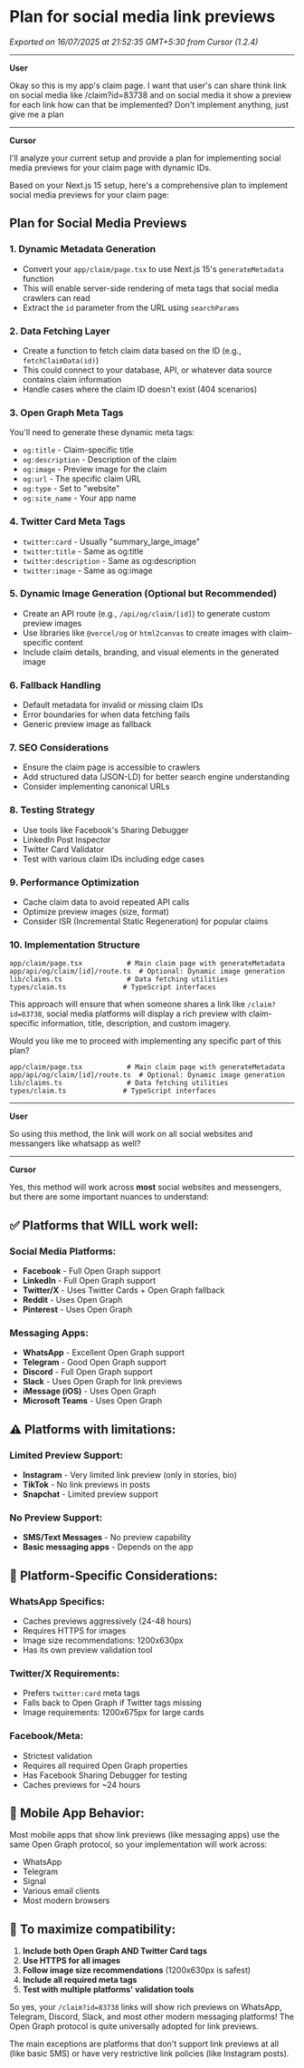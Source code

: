 # Plan for social media link previews

_Exported on 16/07/2025 at 21:52:35 GMT+5:30 from Cursor (1.2.4)_

---

**User**

Okay so this is my app's claim page. I want that user's can share think link on social media like /claim?id=83738 and on social media it show a preview for each link how can that be implemented?
Don't implement anything, just give me a plan

---

**Cursor**

I'll analyze your current setup and provide a plan for implementing social media previews for your claim page with dynamic IDs.

Based on your Next.js 15 setup, here's a comprehensive plan to implement social media previews for your claim page:

## Plan for Social Media Previews

### 1. **Dynamic Metadata Generation**

- Convert your `app/claim/page.tsx` to use Next.js 15's `generateMetadata` function
- This will enable server-side rendering of meta tags that social media crawlers can read
- Extract the `id` parameter from the URL using `searchParams`

### 2. **Data Fetching Layer**

- Create a function to fetch claim data based on the ID (e.g., `fetchClaimData(id)`)
- This could connect to your database, API, or whatever data source contains claim information
- Handle cases where the claim ID doesn't exist (404 scenarios)

### 3. **Open Graph Meta Tags**

You'll need to generate these dynamic meta tags:

- `og:title` - Claim-specific title
- `og:description` - Description of the claim
- `og:image` - Preview image for the claim
- `og:url` - The specific claim URL
- `og:type` - Set to "website"
- `og:site_name` - Your app name

### 4. **Twitter Card Meta Tags**

- `twitter:card` - Usually "summary_large_image"
- `twitter:title` - Same as og:title
- `twitter:description` - Same as og:description
- `twitter:image` - Same as og:image

### 5. **Dynamic Image Generation (Optional but Recommended)**

- Create an API route (e.g., `/api/og/claim/[id]`) to generate custom preview images
- Use libraries like `@vercel/og` or `html2canvas` to create images with claim-specific content
- Include claim details, branding, and visual elements in the generated image

### 6. **Fallback Handling**

- Default metadata for invalid or missing claim IDs
- Error boundaries for when data fetching fails
- Generic preview image as fallback

### 7. **SEO Considerations**

- Ensure the claim page is accessible to crawlers
- Add structured data (JSON-LD) for better search engine understanding
- Consider implementing canonical URLs

### 8. **Testing Strategy**

- Use tools like Facebook's Sharing Debugger
- LinkedIn Post Inspector
- Twitter Card Validator
- Test with various claim IDs including edge cases

### 9. **Performance Optimization**

- Cache claim data to avoid repeated API calls
- Optimize preview images (size, format)
- Consider ISR (Incremental Static Regeneration) for popular claims

### 10. **Implementation Structure**

```
app/claim/page.tsx           # Main claim page with generateMetadata
app/api/og/claim/[id]/route.ts  # Optional: Dynamic image generation
lib/claims.ts                # Data fetching utilities
types/claim.ts              # TypeScript interfaces
```

This approach will ensure that when someone shares a link like `/claim?id=83738`, social media platforms will display a rich preview with claim-specific information, title, description, and custom imagery.

Would you like me to proceed with implementing any specific part of this plan?

```plaintext
app/claim/page.tsx           # Main claim page with generateMetadata
app/api/og/claim/[id]/route.ts  # Optional: Dynamic image generation
lib/claims.ts                # Data fetching utilities
types/claim.ts              # TypeScript interfaces
```

---

**User**

So using this method, the link will work on all social websites and messangers like whatsapp as well?

---

**Cursor**

Yes, this method will work across **most** social websites and messengers, but there are some important nuances to understand:

## ✅ **Platforms that WILL work well:**

### Social Media Platforms:

- **Facebook** - Full Open Graph support
- **LinkedIn** - Full Open Graph support
- **Twitter/X** - Uses Twitter Cards + Open Graph fallback
- **Reddit** - Uses Open Graph
- **Pinterest** - Uses Open Graph

### Messaging Apps:

- **WhatsApp** - Excellent Open Graph support
- **Telegram** - Good Open Graph support
- **Discord** - Full Open Graph support
- **Slack** - Uses Open Graph for link previews
- **iMessage (iOS)** - Uses Open Graph
- **Microsoft Teams** - Uses Open Graph

## ⚠️ **Platforms with limitations:**

### Limited Preview Support:

- **Instagram** - Very limited link preview (only in stories, bio)
- **TikTok** - No link previews in posts
- **Snapchat** - Limited preview support

### No Preview Support:

- **SMS/Text Messages** - No preview capability
- **Basic messaging apps** - Depends on the app

## 🔧 **Platform-Specific Considerations:**

### WhatsApp Specifics:

- Caches previews aggressively (24-48 hours)
- Requires HTTPS for images
- Image size recommendations: 1200x630px
- Has its own preview validation tool

### Twitter/X Requirements:

- Prefers `twitter:card` meta tags
- Falls back to Open Graph if Twitter tags missing
- Image requirements: 1200x675px for large cards

### Facebook/Meta:

- Strictest validation
- Requires all required Open Graph properties
- Has Facebook Sharing Debugger for testing
- Caches previews for ~24 hours

## 📱 **Mobile App Behavior:**

Most mobile apps that show link previews (like messaging apps) use the same Open Graph protocol, so your implementation will work across:

- WhatsApp
- Telegram
- Signal
- Various email clients
- Most modern browsers

## 🚀 **To maximize compatibility:**

1. **Include both Open Graph AND Twitter Card tags**
2. **Use HTTPS for all images**
3. **Follow image size recommendations** (1200x630px is safest)
4. **Include all required meta tags**
5. **Test with multiple platforms' validation tools**

So yes, your `/claim?id=83738` links will show rich previews on WhatsApp, Telegram, Discord, Slack, and most other modern messaging platforms! The Open Graph protocol is quite universally adopted for link previews.

The main exceptions are platforms that don't support link previews at all (like basic SMS) or have very restrictive link policies (like Instagram posts).
